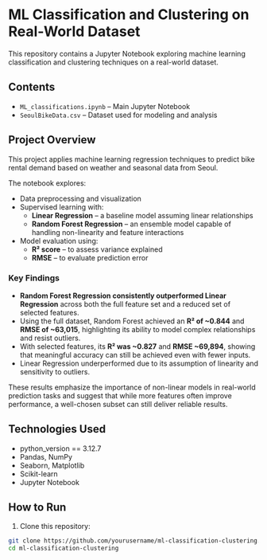 # ML Classification and Clustering on Real-World Dataset

This repository contains a Jupyter Notebook exploring machine learning classification and clustering techniques on a real-world dataset.

## Contents
- `ML_classifications.ipynb` – Main Jupyter Notebook
- `SeoulBikeData.csv` – Dataset used for modeling and analysis

## Project Overview

This project applies machine learning regression techniques to predict bike rental demand based on weather and seasonal data from Seoul.

The notebook explores:
- Data preprocessing and visualization
- Supervised learning with:
  - **Linear Regression** – a baseline model assuming linear relationships
  - **Random Forest Regression** – an ensemble model capable of handling non-linearity and feature interactions
- Model evaluation using:
  - **R² score** – to assess variance explained
  - **RMSE** – to evaluate prediction error

### Key Findings

- **Random Forest Regression consistently outperformed Linear Regression** across both the full feature set and a reduced set of selected features.
- Using the full dataset, Random Forest achieved an **R² of ~0.844** and **RMSE of ~63,015**, highlighting its ability to model complex relationships and resist outliers.
- With selected features, its **R² was ~0.827** and **RMSE ~69,894**, showing that meaningful accuracy can still be achieved even with fewer inputs.
- Linear Regression underperformed due to its assumption of linearity and sensitivity to outliers.

These results emphasize the importance of non-linear models in real-world prediction tasks and suggest that while more features often improve performance, a well-chosen subset can still deliver reliable results.

## Technologies Used
- python_version == 3.12.7
- Pandas, NumPy
- Seaborn, Matplotlib
- Scikit-learn
- Jupyter Notebook

## How to Run
1. Clone this repository:
```bash
git clone https://github.com/yourusername/ml-classification-clustering.git
cd ml-classification-clustering
